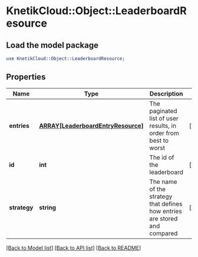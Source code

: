 # KnetikCloud::Object::LeaderboardResource

## Load the model package
```perl
use KnetikCloud::Object::LeaderboardResource;
```

## Properties
Name | Type | Description | Notes
------------ | ------------- | ------------- | -------------
**entries** | [**ARRAY[LeaderboardEntryResource]**](LeaderboardEntryResource.md) | The paginated list of user results, in order from best to worst | [optional] 
**id** | **int** | The id of the leaderboard | [optional] 
**strategy** | **string** | The name of the strategy that defines how entries are stored and compared | [optional] 

[[Back to Model list]](../README.md#documentation-for-models) [[Back to API list]](../README.md#documentation-for-api-endpoints) [[Back to README]](../README.md)


